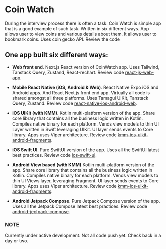 # Coin Watch

During the interview process there is often a task. Coin Watch is simple app that
is a good example of such task. Written in six different ways. App allows user to
view coins and various details about them. It allows user to bookmark coins. Uses
coin gecko API. Review the code


## One app built six different ways:

- **Web front end**. Next.js React version of CoinWatch app. Uses Tailwind, Tanstack Query, Zustand, React-rechart.
  Review code [react-js-web-app](./react-js-web-app). 


- **Mobile React Native (iOS, Android & Web)**. React Native Expo iOS and Android 
apps. And React Next.js front end app. Virtually all code is shared amongst all 
three platforms. Uses Tamagui UIKit, Tanstack Query, Zustand. Review code
[react-native-ios-android-web](./react-native-ios-android-web).


- **iOS UIKit (with KMM)**. Kotlin multi-platform version of the app. Share core library that contains all the
business logic written in Kotlin. Compiles native binary for each platform. Vends
view models to thin UI Layer written in Swift leveraging UIKit. UI layer sends events
to Core library. Apps uses Viper architecture. Review
code [kmm-ios-uikit-android-fragments](./kmm-ios-uikit-android-fragments).


- **iOS Swift UI**. Pure SwiftUI version of the app. Uses all the SwiftUI latest best practices. Review
code [ios-swift-ui](./ios-swift-ui).


- **Android View based (with KMM)** Kotlin multi-platform version of the app. Share core library that contains all the
business logic written in Kotlin. Compiles native binary for each platform. Vends
view models to thin UI Views layer, leveraging Fragment. UI layer sends events to
Core library. Apps uses Viper architecture. Review
code [kmm-ios-uikit-android-fragments](./kmm-ios-uikit-android-fragments).


- **Android Jetpack Compose**. Pure Jetpack Compose version of the app. Uses all the Jetpack Compose latest best 
practices. Review code [android-jectpack-compose](./android-jectpack-compose).


### NOTE
Currently under active development. Not all code push yet. Check back in a day or
two.
